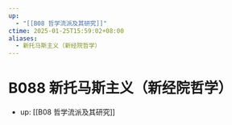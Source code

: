 ```yaml
---
up:
  - "[[B08 哲学流派及其研究]]"
ctime: 2025-01-25T15:59:02+08:00
aliases:
  - 新托马斯主义（新经院哲学）
---
```


# B088 新托马斯主义（新经院哲学）

- up: [[B08 哲学流派及其研究]]
